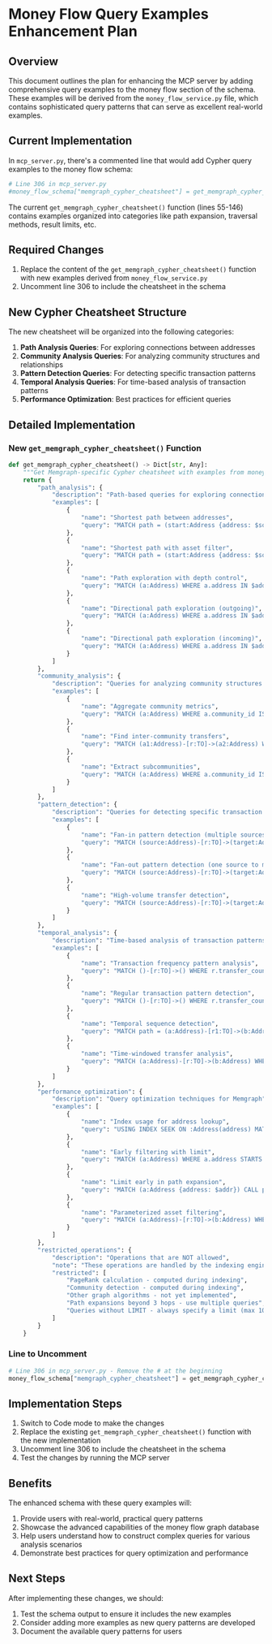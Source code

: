 # Money Flow Query Examples Enhancement Plan

## Overview

This document outlines the plan for enhancing the MCP server by adding comprehensive query examples to the money flow section of the schema. These examples will be derived from the `money_flow_service.py` file, which contains sophisticated query patterns that can serve as excellent real-world examples.

## Current Implementation

In `mcp_server.py`, there's a commented line that would add Cypher query examples to the money flow schema:

```python
# Line 306 in mcp_server.py
#money_flow_schema["memgraph_cypher_cheatsheet"] = get_memgraph_cypher_cheatsheet()
```

The current `get_memgraph_cypher_cheatsheet()` function (lines 55-146) contains examples organized into categories like path expansion, traversal methods, result limits, etc.

## Required Changes

1. Replace the content of the `get_memgraph_cypher_cheatsheet()` function with new examples derived from `money_flow_service.py`
2. Uncomment line 306 to include the cheatsheet in the schema

## New Cypher Cheatsheet Structure

The new cheatsheet will be organized into the following categories:

1. **Path Analysis Queries**: For exploring connections between addresses
2. **Community Analysis Queries**: For analyzing community structures and relationships
3. **Pattern Detection Queries**: For detecting specific transaction patterns
4. **Temporal Analysis Queries**: For time-based analysis of transaction patterns
5. **Performance Optimization**: Best practices for efficient queries

## Detailed Implementation

### New `get_memgraph_cypher_cheatsheet()` Function

```python
def get_memgraph_cypher_cheatsheet() -> Dict[str, Any]:
    """Get Memgraph-specific Cypher cheatsheet with examples from money_flow_service"""
    return {
        "path_analysis": {
            "description": "Path-based queries for exploring connections between addresses",
            "examples": [
                {
                    "name": "Shortest path between addresses",
                    "query": "MATCH path = (start:Address {address: $source_address})-[rels:TO*BFS]-(target:Address {address: $target_address}) WHERE size(path) > 0 RETURN path LIMIT 1000"
                },
                {
                    "name": "Shortest path with asset filter",
                    "query": "MATCH path = (start:Address {address: $source_address})-[rels:TO*BFS]-(target:Address {address: $target_address}) WHERE ALL(rel IN rels WHERE rel.asset = $asset) RETURN path LIMIT 1000"
                },
                {
                    "name": "Path exploration with depth control",
                    "query": "MATCH (a:Address) WHERE a.address IN $addresses CALL path.expand(a, ['TO'], [], 0, $depth) YIELD result as path RETURN path LIMIT 1000"
                },
                {
                    "name": "Directional path exploration (outgoing)",
                    "query": "MATCH (a:Address) WHERE a.address IN $addresses CALL path.expand(a, ['TO>'], [], 0, $depth) YIELD result as path RETURN path LIMIT 1000"
                },
                {
                    "name": "Directional path exploration (incoming)",
                    "query": "MATCH (a:Address) WHERE a.address IN $addresses CALL path.expand(a, ['<TO'], [], 0, $depth) YIELD result as path RETURN path LIMIT 1000"
                }
            ]
        },
        "community_analysis": {
            "description": "Queries for analyzing community structures and relationships",
            "examples": [
                {
                    "name": "Aggregate community metrics",
                    "query": "MATCH (a:Address) WHERE a.community_id IS NOT NULL WITH a.community_id AS community_id, COLLECT(a) AS community_addresses WITH community_id, REDUCE(volume_in = 0, addr IN community_addresses | volume_in + CASE WHEN addr.volume_in IS NOT NULL THEN addr.volume_in ELSE 0 END) AS total_volume_in, REDUCE(volume_out = 0, addr IN community_addresses | volume_out + CASE WHEN addr.volume_out IS NOT NULL THEN addr.volume_out ELSE 0 END) AS total_volume_out, SIZE(community_addresses) AS address_count RETURN community_id, total_volume_in, total_volume_out, address_count ORDER BY address_count DESC LIMIT 100"
                },
                {
                    "name": "Find inter-community transfers",
                    "query": "MATCH (a1:Address)-[r:TO]->(a2:Address) WHERE a1.community_id <> a2.community_id AND a1.community_id IS NOT NULL AND a2.community_id IS NOT NULL WITH a1.community_id AS from_community_id, a2.community_id AS to_community_id, SUM(r.volume) AS total_volume, COUNT(r) AS transfer_count RETURN from_community_id, to_community_id, total_volume, transfer_count ORDER BY total_volume DESC LIMIT 100"
                },
                {
                    "name": "Extract subcommunities",
                    "query": "MATCH (a:Address) WHERE a.community_id IS NOT NULL AND a.community_ids IS NOT NULL WITH a.community_id AS primary_community, a.community_ids AS all_communities UNWIND all_communities AS subcommunity_id WHERE subcommunity_id <> primary_community RETURN primary_community, COLLECT(DISTINCT subcommunity_id) AS subcommunities"
                }
            ]
        },
        "pattern_detection": {
            "description": "Queries for detecting specific transaction patterns",
            "examples": [
                {
                    "name": "Fan-in pattern detection (multiple sources to one target)",
                    "query": "MATCH (source:Address)-[r:TO]->(target:Address) WHERE r.volume >= $min_volume WITH target, count(DISTINCT source) AS source_count, sum(r.volume) AS total_volume WHERE source_count >= $min_sources AND total_volume >= $min_volume MATCH (source:Address)-[r:TO]->(target) WHERE r.volume >= $min_volume WITH target, source, r ORDER BY r.last_transfer_timestamp DESC WITH target, collect({source: source.address, timestamp: r.last_transfer_timestamp, volume: r.volume}) AS incoming_txs UNWIND incoming_txs AS tx WITH target, tx ORDER BY tx.timestamp DESC WITH target, collect(tx) AS recent_txs, min(tx.timestamp) AS window_start, max(tx.timestamp) AS window_end WHERE (window_end - window_start) <= $time_window AND size(recent_txs) >= $min_sources RETURN target.address, size(recent_txs) AS source_count, reduce(total = 0, tx IN recent_txs | total + tx.volume) AS total_volume ORDER BY source_count DESC, total_volume DESC LIMIT 100"
                },
                {
                    "name": "Fan-out pattern detection (one source to multiple targets)",
                    "query": "MATCH (source:Address)-[r:TO]->(target:Address) WHERE r.volume >= $min_volume WITH source, count(DISTINCT target) AS target_count, sum(r.volume) AS total_volume WHERE target_count >= $min_targets AND total_volume >= $min_volume MATCH (source)-[r:TO]->(target:Address) WHERE r.volume >= $min_volume WITH source, target, r ORDER BY r.last_transfer_timestamp DESC WITH source, collect({target: target.address, timestamp: r.last_transfer_timestamp, volume: r.volume}) AS outgoing_txs UNWIND outgoing_txs AS tx WITH source, tx ORDER BY tx.timestamp DESC WITH source, collect(tx) AS recent_txs, min(tx.timestamp) AS window_start, max(tx.timestamp) AS window_end WHERE (window_end - window_start) <= $time_window AND size(recent_txs) >= $min_targets RETURN source.address, size(recent_txs) AS target_count, reduce(total = 0, tx IN recent_txs | total + tx.volume) AS total_volume ORDER BY target_count DESC, total_volume DESC LIMIT 100"
                },
                {
                    "name": "High-volume transfer detection",
                    "query": "MATCH (source:Address)-[r:TO]->(target:Address) WHERE r.volume > $threshold RETURN source.address, target.address, r.volume, r.first_transfer_timestamp ORDER BY r.volume DESC LIMIT 100"
                }
            ]
        },
        "temporal_analysis": {
            "description": "Time-based analysis of transaction patterns",
            "examples": [
                {
                    "name": "Transaction frequency pattern analysis",
                    "query": "MATCH ()-[r:TO]->() WHERE r.transfer_count >= $min_transfers AND size(r.tx_frequency) >= $min_transfers - 1 WITH r, startNode(r) AS source, endNode(r) AS target, avg(toFloat(r.tx_frequency)) AS avg_interval, stdDev(r.tx_frequency) AS std_interval, min(r.tx_frequency) AS min_interval, max(r.tx_frequency) AS max_interval WITH r, source, target, avg_interval, std_interval, min_interval, max_interval, CASE WHEN std_interval <= (avg_interval * 0.3) THEN 'regular' WHEN min_interval <= (avg_interval * 0.2) THEN 'burst' ELSE 'inconsistent' END AS pattern RETURN source.address, target.address, pattern, r.transfer_count, avg_interval, std_interval ORDER BY r.transfer_count DESC LIMIT 100"
                },
                {
                    "name": "Regular transaction pattern detection",
                    "query": "MATCH ()-[r:TO]->() WHERE r.transfer_count >= $min_transfers AND size(r.tx_frequency) >= $min_transfers - 1 WITH r, startNode(r) AS source, endNode(r) AS target, avg(toFloat(r.tx_frequency)) AS avg_interval, stdDev(r.tx_frequency) AS std_interval WHERE std_interval <= (avg_interval * 0.3) RETURN source.address, target.address, r.transfer_count, avg_interval, std_interval ORDER BY r.transfer_count DESC LIMIT 100"
                },
                {
                    "name": "Temporal sequence detection",
                    "query": "MATCH path = (a:Address)-[r1:TO]->(b:Address)-[r2:TO]->(c:Address) WHERE r1.volume >= $min_volume AND r2.volume >= $min_volume AND r2.first_transfer_timestamp >= r1.last_transfer_timestamp AND (r2.first_transfer_timestamp - r1.last_transfer_timestamp) <= $max_time_gap RETURN [a.address, b.address, c.address] AS address_sequence, [r1.volume, r2.volume] AS volumes, [r1.first_transfer_timestamp, r2.first_transfer_timestamp] AS timestamps ORDER BY r1.volume + r2.volume DESC LIMIT 100"
                },
                {
                    "name": "Time-windowed transfer analysis",
                    "query": "MATCH (a:Address)-[r:TO]->(b:Address) WHERE r.first_transfer_timestamp >= $start_time AND r.last_transfer_timestamp <= $end_time RETURN a.address, b.address, r.volume, r.transfer_count, r.first_transfer_timestamp, r.last_transfer_timestamp ORDER BY r.volume DESC LIMIT 1000"
                }
            ]
        },
        "performance_optimization": {
            "description": "Query optimization techniques for Memgraph",
            "examples": [
                {
                    "name": "Index usage for address lookup",
                    "query": "USING INDEX SEEK ON :Address(address) MATCH (a:Address {address: $addr}) RETURN a"
                },
                {
                    "name": "Early filtering with limit",
                    "query": "MATCH (a:Address) WHERE a.address STARTS WITH '5C' WITH a LIMIT 1000 MATCH (a)-[r:TO {asset: $asset}]->(b) RETURN a, r, b LIMIT 1000"
                },
                {
                    "name": "Limit early in path expansion",
                    "query": "MATCH (a:Address {address: $addr}) CALL path.expand(a, ['TO'], [], 1, 3) YIELD result LIMIT 100 RETURN result"
                },
                {
                    "name": "Parameterized asset filtering",
                    "query": "MATCH (a:Address)-[r:TO]->(b:Address) WHERE r.asset IN $assets RETURN a, r, b LIMIT 1000"
                }
            ]
        },
        "restricted_operations": {
            "description": "Operations that are NOT allowed",
            "note": "These operations are handled by the indexing engine",
            "restricted": [
                "PageRank calculation - computed during indexing",
                "Community detection - computed during indexing",
                "Other graph algorithms - not yet implemented",
                "Path expansions beyond 3 hops - use multiple queries",
                "Queries without LIMIT - always specify a limit (max 1000)"
            ]
        }
    }
```

### Line to Uncomment

```python
# Line 306 in mcp_server.py - Remove the # at the beginning
money_flow_schema["memgraph_cypher_cheatsheet"] = get_memgraph_cypher_cheatsheet()
```

## Implementation Steps

1. Switch to Code mode to make the changes
2. Replace the existing `get_memgraph_cypher_cheatsheet()` function with the new implementation
3. Uncomment line 306 to include the cheatsheet in the schema
4. Test the changes by running the MCP server

## Benefits

The enhanced schema with these query examples will:

1. Provide users with real-world, practical query patterns
2. Showcase the advanced capabilities of the money flow graph database
3. Help users understand how to construct complex queries for various analysis scenarios
4. Demonstrate best practices for query optimization and performance

## Next Steps

After implementing these changes, we should:

1. Test the schema output to ensure it includes the new examples
2. Consider adding more examples as new query patterns are developed
3. Document the available query patterns for users